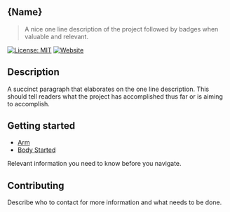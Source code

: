{Name}
------

> A nice one line description of the project followed by badges when valuable and relevant.

[![License: MIT](https://img.shields.io/badge/License-MIT-yellow.svg)](https://opensource.org/licenses/MIT)
[![Website](https://img.shields.io/website-up-down-green-red/http/shields.io.svg?label=my-website)](http://wevolver.com)

Description
-----------

A succinct paragraph that elaborates on the one line description. This should tell readers what the project has accomplished thus far or is aiming to accomplish.

Getting started
---------------

- [Arm](/arm/readme.md)
- [Body Started](/body/readme.md)

Relevant information you need to know before you navigate.

Contributing
------------

Describe who to contact for more information and what needs to be done.

